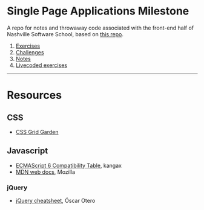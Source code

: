 # Single Page Applications Milestone

A repo for notes and throwaway code associated with the front-end half of Nashville Software School, based on [this repo](https://github.com/nashville-software-school/front-end-milestones/tree/master/2-single-page-applications).

1. [Exercises](exercises)
1. [Challenges](challenges)
1. [Notes](notes)
1. [Livecoded exercises](livecodes)

---

# Resources

## CSS
- [CSS Grid Garden](http://cssgridgarden.com/)

## Javascript
- [ECMAScript 6 Compatibility Table](https://kangax.github.io/compat-table/es6/), kangax
- [MDN web docs](https://developer.mozilla.org/en-US/), Mozilla

### jQuery
- [jQuery cheatsheet](https://oscarotero.com/jquery/), Óscar Otero